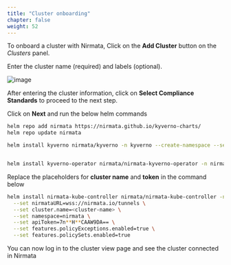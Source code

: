 ```yaml
---
title: "Cluster onboarding" 
chapter: false
weight: 52 
---
```


To onboard a cluster with Nirmata,
 Click on the **Add Cluster** button on the *Clusters* panel.


Enter the cluster name (required) and labels (optional).

![image](/images/add_cluster_1.png)

After entering the cluster information, click on **Select Compliance Standards** to proceed to the next step.

Click on **Next** and run the below helm commands 

```bash
helm repo add nirmata https://nirmata.github.io/kyverno-charts/
helm repo update nirmata

```



```bash
helm install kyverno nirmata/kyverno -n kyverno --create-namespace --set features.policyExceptions.namespace="kyverno" --set features.policyExceptions.enabled=true --set admissionController.replicas=3 --version 3.3.9


helm install kyverno-operator nirmata/nirmata-kyverno-operator -n nirmata-system --create-namespace --devel --set enablePolicyset=true --version v0.5.8 --set "policies.policySets=[]"

```


Replace the placeholders for **cluster name** and **token** in the command below


```bash
helm install nirmata-kube-controller nirmata/nirmata-kube-controller -n nirmata --create-namespace \
  --set nirmataURL=wss://nirmata.io/tunnels \
  --set cluster.name=<cluster-name> \
  --set namespace=nirmata \
  --set apiToken=7n**H**CAAW9DA== \
  --set features.policyExceptions.enabled=true \
  --set features.policySets.enabled=true

```
  
You can now log in to the cluster view page and see the cluster connected in Nirmata 


